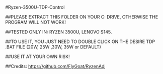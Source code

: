 #Ryzen-3500U-TDP-Control

##PLEASE EXTRACT THIS FOLDER ON YOUR C: DRIVE, OTHERWISE THE PROGRAM WILL NOT WORK!

##TESTED ONLY IN: RYZEN 3500U, LENOVO S145.

##TO USE IT, YOU JUST NEED TO DOUBLE CLICK ON THE DESIRE TDP .BAT FILE (20W, 25W ,30W, 35W or DEFAULT)

##USE IT AT YOUR OWN RISK!

##Credits: https://github.com/FlyGoat/RyzenAdj

